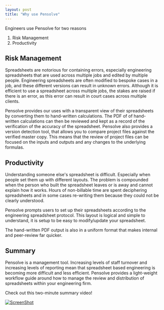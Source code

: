 ```yaml
---
layout: post
title: "Why use Pensolve"
---
```


Engineers use Pensolve for two reasons

1. Risk Management
2. Productivity

Risk Management
---------------

Spreadsheets are notorious for containing errors, especially 
engineering spreadsheets that are used across multiple jobs and edited by multiple people.
Engineering spreadsheets are often modified to bespoke cases in a job, and these different versions can 
result in unknown errors.
Although it is efficient to use a spreadsheet across multiple jobs, the stakes are raised if there is an error,
as this error can result in court cases across multiple clients.

Pensolve provides our uses with a transparent view of their spreadsheets by converting them to hand-written calculations.
The PDF of of hand-written calculations can then be reviewed and kept as a record
 of the verification of the accuracy of the spreadsheet.
Pensolve also provides a version detection tool, that allows you to compare project files
 against the verified master copy.
 This means that the review of project files can be focused on the inputs and
 outputs and any changes to the underlying formulas.
 
Productivity
------------
 
Understanding someone else's spreadsheet is difficult. Especially when people set them up with different layouts.
 The problem is compounded when the person who built the spreadsheet leaves or is away and cannot explain how it works.
 Hours of non-billable time are spent deciphering spreadsheets and in some cases re-writing them because they could not
 be clearly understood.
 
 Pensolve prompts users to set up their spreadsheets according to the engineering spreadsheet protocol.
 This layout is logical and simple to understand, it is setup to be easy to modify/update your spreadsheet.
 
The hand-written PDF output is also in a uniform format that makes internal and peer-review far quicker.
 

Summary
-------

Pensolve is a management tool. Increasing levels of staff turnover and increasing levels of reporting mean that 
spreadsheet based engineering is becoming more difficult and less efficient.
Pensolve provides a light-weight workflow guide around how to manage the review and distribution of spreadsheets within
your engineering firm.

Check out this two-minute summary video!


[![ScreenShot](https://raw.github.com/GabLeRoux/WebMole/master/ressources/WebMole_Youtube_Video.png)](http://youtu.be/vt5fpE0bzSY)

